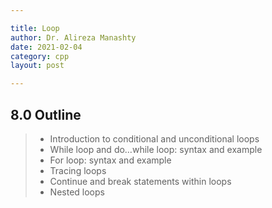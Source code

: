 ```yaml
---

title: Loop
author: Dr. Alireza Manashty
date: 2021-02-04
category: cpp
layout: post

---
```


## 8.0 Outline
> - Introduction to conditional and unconditional loops
> - While loop and do…while loop: syntax and example
> - For loop: syntax and example
> - Tracing loops
> - Continue and break statements within loops
> - Nested loops